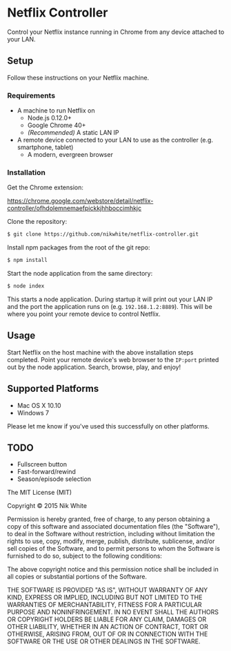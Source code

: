 # Netflix Controller #
Control your Netflix instance running in Chrome from any device attached to your LAN.

## Setup 

Follow these instructions on your Netflix machine.

### Requirements  

* A machine to run Netflix on
	* Node.js 0.12.0+
	* Google Chrome 40+
	* _(Recommended)_ A static LAN IP
* A remote device connected to your LAN to use as the controller (e.g. smartphone, tablet)
	* A modern, evergreen browser

### Installation 

Get the Chrome extension:

https://chrome.google.com/webstore/detail/netflix-controller/ofhdolemnemaefpickkjhhboccimhkjc

Clone the repository:

```bash
$ git clone https://github.com/nikwhite/netflix-controller.git
```

Install npm packages from the root of the git repo:

```bash
$ npm install 
```

Start the node application from the same directory:

```bash
$ node index
```

This starts a node application. During startup it will print out your LAN IP and the port the application runs on (e.g. `192.168.1.2:8889`). This will be where you point your remote device to control Netflix.

## Usage 

Start Netflix on the host machine with the above installation steps completed. Point your remote device's web browser to the `IP:port` printed out by the node application. Search, browse, play, and enjoy!

## Supported Platforms 

* Mac OS X 10.10
* Windows 7 

Please let me know if you've used this successfully on other platforms.

## TODO

* Fullscreen button
* Fast-forward/rewind
* Season/episode selection

The MIT License (MIT)

Copyright &copy; 2015 Nik White

Permission is hereby granted, free of charge, to any person obtaining a copy
of this software and associated documentation files (the "Software"), to deal
in the Software without restriction, including without limitation the rights
to use, copy, modify, merge, publish, distribute, sublicense, and/or sell
copies of the Software, and to permit persons to whom the Software is
furnished to do so, subject to the following conditions:

The above copyright notice and this permission notice shall be included in
all copies or substantial portions of the Software.

THE SOFTWARE IS PROVIDED "AS IS", WITHOUT WARRANTY OF ANY KIND, EXPRESS OR
IMPLIED, INCLUDING BUT NOT LIMITED TO THE WARRANTIES OF MERCHANTABILITY,
FITNESS FOR A PARTICULAR PURPOSE AND NONINFRINGEMENT. IN NO EVENT SHALL THE
AUTHORS OR COPYRIGHT HOLDERS BE LIABLE FOR ANY CLAIM, DAMAGES OR OTHER
LIABILITY, WHETHER IN AN ACTION OF CONTRACT, TORT OR OTHERWISE, ARISING FROM,
OUT OF OR IN CONNECTION WITH THE SOFTWARE OR THE USE OR OTHER DEALINGS IN
THE SOFTWARE.
